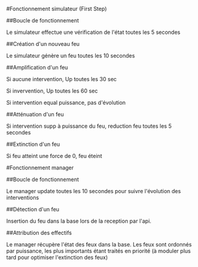 
#Fonctionnement simulateur (First Step)

##Boucle de fonctionnement

Le simulateur effectue une vérification de l'état toutes les 5 secondes

##Création d'un nouveau feu

Le simulateur génère un feu toutes les 10 secondes

##Amplification d'un feu

Si aucune intervention, Up toutes les 30 sec

Si invervention, Up toutes les 60 sec

Si intervention equal puissance, pas d'évolution 

##Atténuation d'un feu

Si intervention supp à puissance du feu, reduction feu toutes les 5 secondes

##Extinction d'un feu

Si feu atteint une force de 0, feu éteint

#Fonctionnement manager

##Boucle de fonctionnement

Le manager update toutes les 10 secondes pour suivre l'évolution des interventions

##Détection d'un feu 

Insertion du feu dans la base lors de la reception par l'api. 

##Attribution des effectifs

Le manager récupère l'état des feux dans la base. Les feux sont ordonnés par puissance, les plus importants étant traités en priorité (à moduler plus tard pour optimiser l'extinction des feux)